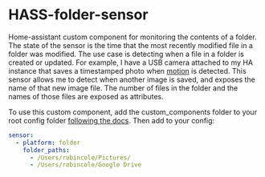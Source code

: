 # HASS-folder-sensor
Home-assistant custom component for monitoring the contents of a folder.
The state of the sensor is the time that the most recently modified file in a folder was modified.
The use case is detecting when a file in a folder is created or updated. For example, I have a USB camera attached to my
HA instance that saves a timestamped photo when [motion](https://github.com/HerrHofrat/hassio-addons/tree/master/motion) is detected. This sensor allows me to detect when another image is saved, and
exposes the name of that new image file. The number of files in the folder and the names of those files are exposed as attributes.

To use this custom component, add the custom_components folder to your root config folder [following the docs](https://home-assistant.io/developers/platform_example_sensor/). Then add to your config: 

```yaml
sensor:
  - platform: folder
    folder_paths:
      - /Users/robincole/Pictures/
      - /Users/robincole/Google Drive
```

